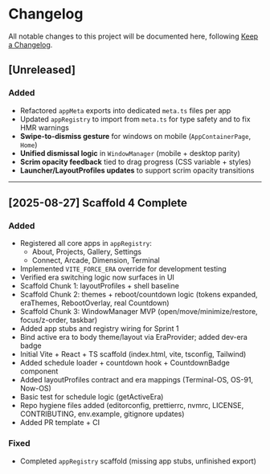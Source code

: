 # Changelog
All notable changes to this project will be documented here, following [Keep a Changelog](https://keepachangelog.com/en/1.0.0/).

## [Unreleased]
### Added
- Refactored `appMeta` exports into dedicated `meta.ts` files per app  
- Updated `appRegistry` to import from `meta.ts` for type safety and to fix HMR warnings  
- **Swipe-to-dismiss gesture** for windows on mobile (`AppContainerPage`, `Home`)  
- **Unified dismissal logic** in `WindowManager` (mobile + desktop parity)  
- **Scrim opacity feedback** tied to drag progress (CSS variable + styles)  
- **Launcher/LayoutProfiles updates** to support scrim opacity transitions  

---

## [2025-08-27] Scaffold 4 Complete
### Added
- Registered all core apps in `appRegistry`:
  - About, Projects, Gallery, Settings
  - Connect, Arcade, Dimension, Terminal
- Implemented `VITE_FORCE_ERA` override for development testing  
- Verified era switching logic now surfaces in UI  
- Scaffold Chunk 1: layoutProfiles + shell baseline  
- Scaffold Chunk 2: themes + reboot/countdown logic (tokens expanded, eraThemes, RebootOverlay, real Countdown)  
- Scaffold Chunk 3: WindowManager MVP (open/move/minimize/restore, focus/z-order, taskbar)  
- Added app stubs and registry wiring for Sprint 1  
- Bind active era to body theme/layout via EraProvider; added dev-era badge  
- Initial Vite + React + TS scaffold (index.html, vite, tsconfig, Tailwind)  
- Added schedule loader + countdown hook + CountdownBadge component  
- Added layoutProfiles contract and era mappings (Terminal-OS, OS-91, Now-OS)  
- Basic test for schedule logic (getActiveEra)  
- Repo hygiene files added (editorconfig, prettierrc, nvmrc, LICENSE, CONTRIBUTING, env.example, gitignore updates)  
- Added PR template + CI  

### Fixed
- Completed `appRegistry` scaffold (missing app stubs, unfinished export)  